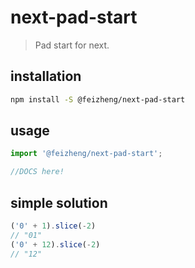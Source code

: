 # next-pad-start
> Pad start for next.

## installation
```bash
npm install -S @feizheng/next-pad-start
```

## usage
```js
import '@feizheng/next-pad-start';

//DOCS here!
```

## simple solution
```js
('0' + 1).slice(-2)
// "01"
('0' + 12).slice(-2)
// "12"
```
